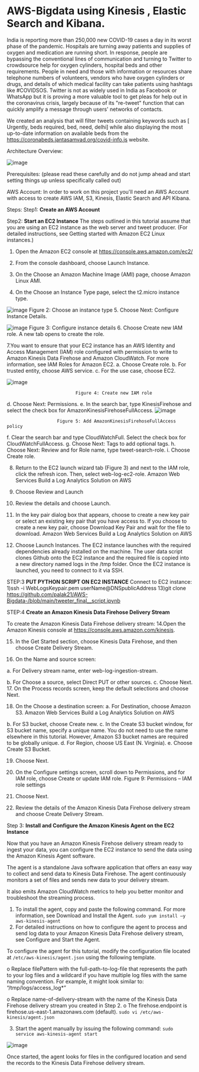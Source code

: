 # AWS-Bigdata using Kinesis , Elastic Search and Kibana.

India is reporting more than 250,000 new COVID-19 cases a day in its worst phase of the pandemic. Hospitals are turning away patients and supplies of oxygen and medication are running short.
In response, people are bypassing the conventional lines of communication and turning to Twitter to crowdsource help for oxygen cylinders, hospital beds and other requirements.
People in need and those with information or resources share telephone numbers of volunteers, vendors who have oxygen cylinders or drugs, and details of which medical facility can take patients using hashtags like #COVIDSOS. Twitter is not as widely used in India as Facebook or WhatsApp but it is proving a more valuable tool to get pleas for help out in the coronavirus crisis, largely because of its "re-tweet" function that can quickly amplify a message through users' networks of contacts.

We created an analysis that will filter tweets containing keywords such as [ Urgently, beds required, bed, need, delhi] while also displaying the most up-to-date information on available beds from the https://coronabeds.jantasamvad.org/covid-info.js website.

Architecture Overview:

![image](https://user-images.githubusercontent.com/34096576/117728033-b9325f00-b19d-11eb-9545-98468e4243c0.png)

Prerequisites:
(please read these carefully and do not jump ahead and start setting things up unless specifically called out)

AWS Account:
In order to work on this project you'll need an AWS Account with access to create AWS IAM, S3, Kinesis, Elastic Search and API Kibana. 

Steps:
Step1: **Create an AWS Account**


Step2: **Start an EC2 Instance**
The steps outlined in this tutorial assume that you are using an EC2 instance as the
web server and tweet producer. (For detailed instructions, see Getting started with
Amazon EC2 Linux instances.)
1. Open the Amazon EC2 console at https://console.aws.amazon.com/ec2/

2. From the console dashboard, choose Launch Instance. 

3. On the Choose an Amazon Machine Image (AMI) page, choose Amazon
Linux AMI.

4. On the Choose an Instance Type page, select the t2.micro instance type.

![image](https://user-images.githubusercontent.com/34096576/117732459-c9017180-b1a4-11eb-8b23-f89ef7f6dcdd.png)
                                            Figure 2: Choose an instance type
5. Choose Next: Configure Instance Details.

![image](https://user-images.githubusercontent.com/34096576/117732773-47f6aa00-b1a5-11eb-9c38-776979d07e82.png)
                                           Figure 3: Configure instance details
6. Choose Create new IAM role. A new tab opens to create the role.

7.You want to ensure that your EC2 instance has an AWS Identity and Access
Management (IAM) role configured with permission to write to Amazon Kinesis
Data Firehose and Amazon CloudWatch. For more information, see IAM Roles
for Amazon EC2.
a. Choose Create role.
b. For trusted entity, choose AWS service.
c. For the use case, choose EC2.

![image](https://user-images.githubusercontent.com/34096576/117733206-061a3380-b1a6-11eb-854b-5f08fdea3e39.png)

                              Figure 4: Create new IAM role

                                
d. Choose Next: Permissions.
e. In the search bar, type KinesisFirehose and select the check box for
AmazonKinesisFirehoseFullAccess.
 ![image](https://user-images.githubusercontent.com/34096576/117732989-aae84100-b1a5-11eb-9697-c3dc70c5ca92.png)
 
                       Figure 5: Add AmazonKinesisFirehoseFullAccess policy
f. Clear the search bar and type CloudWatchFull. Select the check box for
CloudWatchFullAccess.
g. Choose Next: Tags to add optional tags.
h. Choose Next: Review and for Role name, type tweet-search-role.
i. Choose Create role.


8. Return to the EC2 launch wizard tab (Figure 3) and next to the IAM role, click
the refresh icon. Then, select web-log-ec2-role.
Amazon Web Services Build a Log Analytics Solution on AWS

9. Choose Review and Launch

10. Review the details and choose Launch.

11. In the key pair dialog box that appears, choose to create a new key pair or
select an existing key pair that you have access to. If you choose to create a
new key pair, choose Download Key Pair and wait for the file to download.
Amazon Web Services Build a Log Analytics Solution on AWS


12. Choose Launch Instances.
The EC2 instance launches with the required dependencies already installed on the
machine. The user data script clones Github onto the EC2 instance and the required file
is copied into a new directory named logs in the /tmp folder. Once the EC2 instance is
launched, you need to connect to it via SSH.


STEP:3 **PUT PYTHON SCRIPT ON EC2 INSTANCE**
Connect to EC2 instance: 
1)ssh -i WebLogsKeypair.pem userName@DNSpublicAddress
13)git clone https://github.com/palak21/AWS-Bigdata-/blob/main/tweeter_final__script.ipynb


STEP:4 **Create an Amazon Kinesis Data Firehose
Delivery Stream**

To create the Amazon Kinesis Data Firehose delivery stream:
14.Open the Amazon Kinesis console at https://console.aws.amazon.com/kinesis.

15. In the Get Started section, choose Kinesis Data Firehose, and then choose
Create Delivery Stream.

16. On the Name and source screen:

a. For Delivery stream name, enter web-log-ingestion-stream.

b. For Choose a source, select Direct PUT or other sources.
c. Choose Next.
17. On the Process records screen, keep the default selections and choose Next.

18. On the Choose a destination screen:
a. For Destination, choose Amazon S3.
Amazon Web Services Build a Log Analytics Solution on AWS

b. For S3 bucket, choose Create new.
c. In the Create S3 bucket window, for S3 bucket name, specify a unique
name. You do not need to use the name elsewhere in this tutorial. However,
Amazon S3 bucket names are required to be globally unique.
d. For Region, choose US East (N. Virginia).
e. Choose Create S3 Bucket.


19. Choose Next.

20. On the Configure settings screen, scroll down to Permissions, and for IAM
role, choose Create or update IAM role.
Figure 9: Permissions – IAM role settings

21. Choose Next.

22. Review the details of the Amazon Kinesis Data Firehose delivery stream and
choose Create Delivery Stream. 
  
  
Step 3: **Install and Configure the Amazon Kinesis
Agent on the EC2 Instance**

Now that you have an Amazon Kinesis Firehose delivery stream ready to ingest your
data, you can configure the EC2 instance to send the data using the Amazon Kinesis
Agent software. 

The agent is a standalone Java software application that offers an easy
way to collect and send data to Kinesis Data Firehose. The agent continuously monitors
a set of files and sends new data to your delivery stream. 

It also emits Amazon CloudWatch metrics to help you better
monitor and troubleshoot the streaming process.

1. To install the agent, copy and paste the following command. For more
information, see Download and Install the Agent.
`sudo yum install –y aws-kinesis-agent`
2. For detailed instructions on how to configure the agent to process and send log
data to your Amazon Kinesis Data Firehose delivery stream, see Configure and
Start the Agent.

To configure the agent for this tutorial, modify the configuration file located at
`/etc/aws-kinesis/agent.json` using the following template.

o Replace filePattern with the full-path-to-log-file that represents the path
to your log files and a wildcard if you have multiple log files with the same
naming convention. For example, it might look similar to:
“/tmp/logs/access_log*”


o Replace name-of-delivery-stream with the name of the Kinesis Data
Firehose delivery stream you created in Step 2.
o The firehose.endpoint is firehose.us-east-1.amazonaws.com
(default).
 `sudo vi /etc/aws-kinesis/agent.json`



3. Start the agent manually by issuing the following command:
`sudo service aws-kinesis-agent start`

![image](https://user-images.githubusercontent.com/34096576/117735543-7e82f380-b1aa-11eb-8e0c-bcd68cc42323.png)


Once started, the agent looks for files in the configured location and send the records to
the Kinesis Data Firehose delivery stream. 
